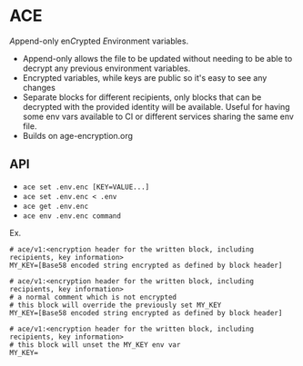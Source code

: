 # ACE

*A*ppend-only en*C*rypted *E*nvironment variables.

- Append-only allows the file to be updated without needing to be able to decrypt any previous environment variables.
- Encrypted variables, while keys are public so it's easy to see any changes
- Separate blocks for different recipients, only blocks that can be decrypted with the provided identity will be available. Useful for having some env vars available to CI or different services sharing the same env file.
- Builds on age-encryption.org

## API

- `ace set .env.enc [KEY=VALUE...]`
- `ace set .env.enc < .env`
- `ace get .env.enc`
- `ace env .env.enc command`

Ex.

```
# ace/v1:<encryption header for the written block, including recipients, key information>
MY_KEY=[Base58 encoded string encrypted as defined by block header]

# ace/v1:<encryption header for the written block, including recipients, key information>
# a normal comment which is not encrypted
# this block will override the previously set MY_KEY
MY_KEY=[Base58 encoded string encrypted as defined by block header]

# ace/v1:<encryption header for the written block, including recipients, key information>
# this block will unset the MY_KEY env var
MY_KEY=
```
